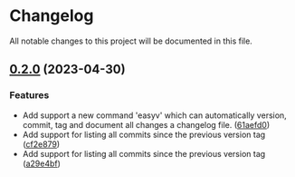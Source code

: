 # Changelog

All notable changes to this project will be documented in this file. 

## [0.2.0](https://github.com/nicolasdao/easypipinstall/compare/v0.1.6...v0.2.0) (2023-04-30)

### Features

- Add support a new command 'easyv' which can automatically version, commit, tag and document all changes a changelog file. ([61aefd0](https://github.com/nicolasdao/easypipinstall/commit/61aefd0))
- Add support for listing all commits since the previous version tag ([cf2e879](https://github.com/nicolasdao/easypipinstall/commit/cf2e879))
- Add support for listing all commits since the previous version tag ([a29e4bf](https://github.com/nicolasdao/easypipinstall/commit/a29e4bf))



